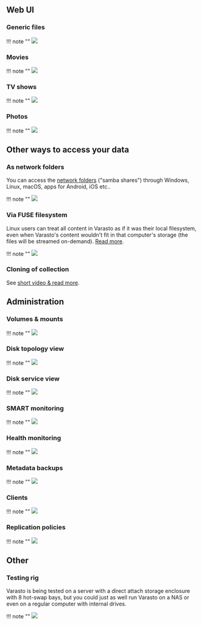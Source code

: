 
Web UI
------

### Generic files

!!! note ""
	![](../content/generic-files/screenshot-web-ui.png)


### Movies

!!! note ""
	![](../content/movies/endresult.png)


### TV shows

!!! note ""
	![](../content/tvshows/endresult.png)


### Photos

!!! note ""
	![](../content/photos/screenshot.png)


Other ways to access your data
------------------------------

### As network folders

You can access the [network folders](../data-interfaces/network-folders/) ("samba shares")
through Windows, Linux, macOS, apps for Android, iOS etc..

!!! note ""
	![](../data-interfaces/network-folders/screenshot.png)


### Via FUSE filesystem

Linux users can treat all content in Varasto as if it was their local filesystem, even
when Varasto's content wouldn't fit in that computer's storage (the files will be streamed
on-demand). [Read more](../data-interfaces/network-folders/#architecture-how-does-it-work).

!!! note ""
	![](../data-interfaces/fuse/shell.png)

### Cloning of collection

See [short video & read more](../data-interfaces/client/).


Administration
--------------

### Volumes & mounts

!!! note ""
	![](volumes-and-mounts.png)


### Disk topology view

!!! note ""
	![](topology-view.png)


### Disk service view

!!! note ""
	![](service-view.png)


### SMART monitoring

!!! note ""
	![](../using/smart-monitoring/smart.png)


### Health monitoring

!!! note ""
	![](health-monitoring.png)


### Metadata backups

!!! note ""
	![](../using/metadata-backup/backuplist.png)


### Clients

!!! note ""
	![](clients.png)


### Replication policies

!!! note ""
	![](../using/replication-policies/screenshot.png)


Other
-----

### Testing rig

Varasto is being tested on a server with a direct attach storage enclosure with 8 hot-swap
bays, but you could just as well run Varasto on a NAS or even on a regular computer with
internal drives.

!!! note ""
	![](varasto-qnap-tr-004.jpg)
